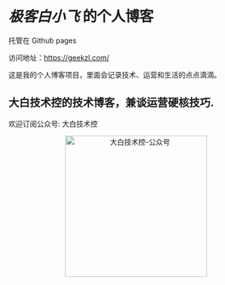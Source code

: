 # *极客白小飞* 的个人博客
托管在 Github pages

访问地址：https://geekzl.com/

这是我的个人博客项目，里面会记录技术、运营和生活的点点滴滴。

## 大白技术控的技术博客，兼谈运营硬核技巧.

欢迎订阅公众号: 大白技术控

<div align="center">
  <img width="280" height="280" src="https://cdn.jsdelivr.net/gh/yanglr/yanglr.github.io/assets/images/dotnet.jpg" alt="大白技术控-公众号" />
</div>
